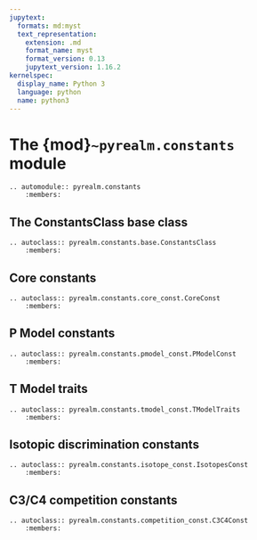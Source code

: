 ```yaml
---
jupytext:
  formats: md:myst
  text_representation:
    extension: .md
    format_name: myst
    format_version: 0.13
    jupytext_version: 1.16.2
kernelspec:
  display_name: Python 3
  language: python
  name: python3
---
```


# The {mod}`~pyrealm.constants` module

```{eval-rst}
.. automodule:: pyrealm.constants
    :members:
```

## The ConstantsClass base class

```{eval-rst}
.. autoclass:: pyrealm.constants.base.ConstantsClass
    :members:
```

## Core constants

```{eval-rst}
.. autoclass:: pyrealm.constants.core_const.CoreConst
    :members:
```

## P Model constants

```{eval-rst}
.. autoclass:: pyrealm.constants.pmodel_const.PModelConst
    :members:
```

## T Model traits

```{eval-rst}
.. autoclass:: pyrealm.constants.tmodel_const.TModelTraits
    :members:
```

## Isotopic discrimination constants

```{eval-rst}
.. autoclass:: pyrealm.constants.isotope_const.IsotopesConst
    :members:
```

## C3/C4 competition constants

```{eval-rst}
.. autoclass:: pyrealm.constants.competition_const.C3C4Const
    :members:
```
